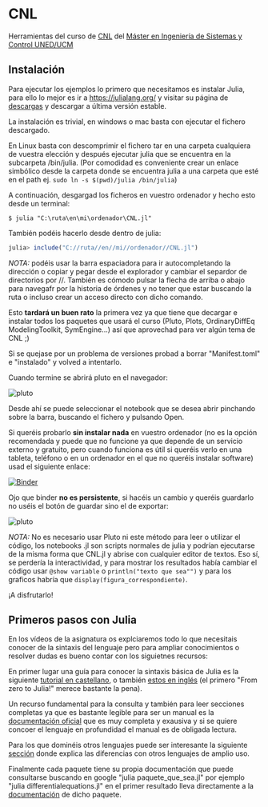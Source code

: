# CNL
Herramientas del curso de [CNL](http://portal.uned.es/portal/page?_pageid=93,70656202&_dad=portal&_schema=PORTAL&idAsignatura=31104178&idTitulacion=310401) del [Máster en Ingeniería de Sistemas y Control UNED/UCM](https://cv4.ucm.es/moodle/course/view.php?id=4056)

## Instalación
Para ejecutar los ejemplos lo primero que necesitamos es instalar Julia, para ello lo mejor es ir a https://julialang.org/ y visitar su página de [descargas](https://julialang.org/downloads/) y descargar a última versión estable.

La instalación es trivial, en windows o mac basta con ejecutar el fichero descargado.

En Linux basta con descomprimir el fichero tar en una carpeta cualquiera de vuestra elección y después ejecutar julia que se encuentra en la subcarpeta /bin/julia. (Por comodidad es conveniente crear un enlace simbólico desde la carpeta donde se encuentra julia a una carpeta que esté en el path ej. ```sudo ln -s $(pwd)/julia /bin/julia```)

A continuación, desgargad los ficheros en vuestro ordenador y hecho esto desde un terminal:

```
$ julia "C:\ruta\en\mi\ordenador\CNL.jl"

```

También podéis hacerlo desde dentro de julia:

```julia
julia> include("C://ruta//en//mi//ordenador//CNL.jl")

```


*NOTA:* podéis usar la barra espaciadora para ir autocompletando la dirección o copiar y pegar desde el explorador y cambiar el separdor de directorios por //. También es cómodo pulsar la flecha de arriba o abajo para navegafr por la historia de órdenes y no tener que estar buscando la ruta o incluso crear un acceso directo con dicho comando.


Esto **tardará un buen rato** la primera vez ya que tiene que decargar e instalar todos los paquetes que usará el curso (Pluto,  Plots, OrdinaryDiffEq ModelingToolkit, SymEngine...) así que aprovechad para ver algún tema de CNL ;)

Si se quejase por un problema de versiones probad a borrar "Manifest.toml" e "instalado" y volved a intentarlo.

Cuando termine se abrirá pluto en el navegador:

![pluto](https://github.com/Dictino/CNL/blob/main/Im%C3%A1genes/pluto.png?raw=true)

Desde ahí se puede seleccionar el notebook que se desea abrir pinchando sobre la barra, buscando el fichero y pulsando Open.

Si queréis probarlo **sin instalar nada** en vuestro ordenador (no es la opción recomendada y puede que no funcione ya que depende de un servicio externo y gratuito, pero cuando funciona es útil si queréis verlo en una tableta, teléfono o en un ordenador en el que no queréis instalar software) usad el siguiente enlace:

[![Binder](https://mybinder.org/badge_logo.svg)](https://mybinder.org/v2/gh/Dictino/CNL/536af90?urlpath=pluto)

Ojo que binder **no es persistente**, si hacéis un cambio y queréis guardarlo no uséis el botón de guardar sino el de exportar:

![pluto](https://github.com/Dictino/CNL/blob/main/Im%C3%A1genes/Boton_exportar.png?raw=true)

*NOTA:* No es necesario usar Pluto ni este método para leer o utilizar el código, los notebooks .jl son scripts normales de julia y podrían ejecutarse de la misma forma que CNL.jl y abrise con cualquier editor de textos. Eso sí, se perdería la interactividad, y para mostrar los resultados había cambiar el código usar ```@show variable``` o ```println("texto que sea"")``` y para los graficos habría que ```display(figura_correspondiente)```.

¡A disfrutarlo!

## Primeros pasos con Julia

En los vídeos de la asignatura os explciaremos todo lo que necesitais conocer de la sintaxis del lenguaje pero para ampliar conocimientos o resolver dudas es bueno contar con los siguietnes recursos:

En primer lugar una guía para conocer la sintaxis básica de Julia es la siguiente [tutorial en castellano](https://hedero.webs.upv.es/julia-basico/), o también [estos en inglés](https://julialang.org/learning/tutorials/) (el primero "From zero to Julia!" merece bastante la pena).

Un recurso fundamental para la consulta y también para leer secciones completas ya que es bastante legible para ser un manual es la [documentación oficial](https://docs.julialang.org/en/v1/) que es muy completa y exausiva y si se quiere concoer el lenguaje en profundidad el manual es de obligada lectura.

Para los que dominéis otros lenguajes puede ser interesante la siguiente [sección](https://docs.julialang.org/en/v1/manual/noteworthy-differences/) donde explica las diferencias con otros lenguajes de amplio uso.

Finalmente cada paquete tiene su propia documentación que puede consultarse buscando en google "julia paquete_que_sea.jl" por ejemplo "julia differentialequations.jl" en el primer resultado lleva directamente a la [documentación](https://docs.sciml.ai/DiffEqDocs/stable/) de dicho paquete.
 
